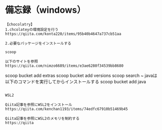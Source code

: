 
# 備忘録（windows）

```
【chocolatry】
1.chcolateyの環境設定を行う
https://qiita.com/konta220/items/95b40b4647a737cb51aa

2.必要なパッケージをインストールする

scoop

以下のサイトを参照
https://qiita.com/nimzo6689/items/e3ae6280f34539bb8680

```
scoop bucket add extras
scoop bucket add versions
scoop search ~
javaは以下のコマンドを実行してからインストールする
scoop bucket add java
```

WSL2

Qiita記事を参照にWSL2をインストール
https://qiita.com/kenchan1193/items/74edfc67910b51469b45

Qiita記事を参照にWSL2のメモリを制約する
https://qiita

